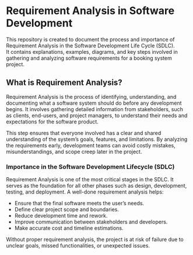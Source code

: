 # Requirement Analysis in Software Development

This repository is created to document the process and importance of Requirement Analysis in the Software Development Life Cycle (SDLC).  
It contains explanations, examples, diagrams, and key steps involved in gathering and analyzing software requirements for a booking system project.

## What is Requirement Analysis?

Requirement Analysis is the process of identifying, understanding, and documenting what a software system should do before any development begins. It involves gathering detailed information from stakeholders, such as clients, end-users, and project managers, to understand their needs and expectations for the software product.

This step ensures that everyone involved has a clear and shared understanding of the system’s goals, features, and limitations. By analyzing the requirements early, development teams can avoid costly mistakes, misunderstandings, and scope creep later in the project.

### Importance in the Software Development Lifecycle (SDLC)

Requirement Analysis is one of the most critical stages in the SDLC. It serves as the foundation for all other phases such as design, development, testing, and deployment. A well-done requirement analysis helps:

- Ensure that the final software meets the user’s needs.
- Define clear project scope and boundaries.
- Reduce development time and rework.
- Improve communication between stakeholders and developers.
- Make accurate cost and timeline estimations.

Without proper requirement analysis, the project is at risk of failure due to unclear goals, missed functionalities, or unexpected issues.
